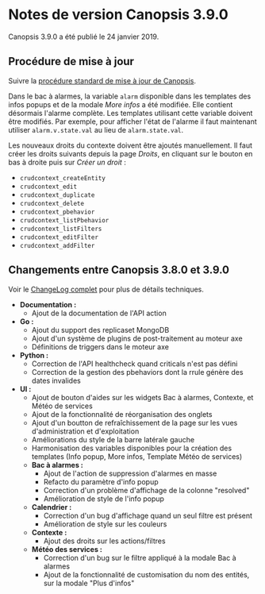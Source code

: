 # Notes de version Canopsis 3.9.0

Canopsis 3.9.0 a été publié le 24 janvier 2019.

## Procédure de mise à jour

Suivre la [procédure standard de mise à jour de Canopsis](../guide-administration/mise-a-jour/index.md).

Dans le bac à alarmes, la variable `alarm` disponible dans les templates des
infos popups et de la modale *More infos* a été modifiée. Elle contient
désormais l'alarme complète. Les templates utilisant cette variable doivent
être modifiés. Par exemple, pour afficher l'état de l'alarme il faut maintenant
utiliser `alarm.v.state.val` au lieu de `alarm.state.val`.

Les nouveaux droits du contexte doivent être ajoutés manuellement. Il faut
créer les droits suivants depuis la page *Droits*, en cliquant sur le bouton en
bas à droite puis sur *Créer un droit* :

 - `crudcontext_createEntity`
 - `crudcontext_edit`
 - `crudcontext_duplicate`
 - `crudcontext_delete`
 - `crudcontext_pbehavior`
 - `crudcontext_listPbehavior`
 - `crudcontext_listFilters`
 - `crudcontext_editFilter`
 - `crudcontext_addFilter`


## Changements entre Canopsis 3.8.0 et 3.9.0

Voir le [ChangeLog complet](https://git.canopsis.net/canopsis/canopsis/blob/develop/CHANGELOG.md) pour plus de détails techniques.

* **Documentation :**
    * Ajout de la documentation de l'API action
* **Go :**
    * Ajout du support des replicaset MongoDB
    * Ajout d'un système de plugins de post-traitement au moteur axe
    * Définitions de triggers dans le moteur axe
* **Python :**
    * Correction de l'API healthcheck quand criticals n'est pas défini
    * Correction de la gestion des pbehaviors dont la rrule génère des dates invalides
* **UI :**
    * Ajout de bouton d'aides sur les widgets Bac à alarmes, Contexte, et Météo de services
    * Ajout de la fonctionnalité de réorganisation des onglets
    * Ajout d'un boutton de refraîchissement de la page sur les vues d'administration et d'exploitation
    * Améliorations du style de la barre latérale gauche
    * Harmonisation des variables disponibles pour la création des templates (Info popup, More infos, Template Météo de services)
    * **Bac à alarmes :**
        * Ajout de l'action de suppression d'alarmes en masse
        * Refacto du paramètre d'info popup
        * Correction d'un problème d'affichage de la colonne "resolved"
        * Amélioration de style de l'info popup
    * **Calendrier :**
        * Correction d'un bug d'affichage quand un seul filtre est présent
        * Amélioration de style sur les couleurs
    * **Contexte :**
        * Ajout des droits sur les actions/filtres
    * **Météo des services :**
        * Correction d'un bug sur le filtre appliqué à la modale Bac à alarmes
        * Ajout de la fonctionnalité de customisation du nom des entités, sur la modale "Plus d'infos"
